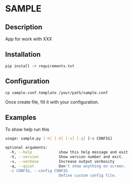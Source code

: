 # SAMPLE

## Description
App for work with XXX


## Installation

`pip install -r requirements.txt`


## Configuration

`cp sample.conf.template /your/path/sample.conf`

Once create file, fill it with your configuration.


## Examples
To show help run this
```sh
usage: sample.py [-h] [-V] [-v] [-q] [-c CONFIG]

optional arguments:
  -h, --help            show this help message and exit
  -V, --version         Show version number and exit.
  -v, --verbose         Increase output verbosity
  -q, --quiet           Don't show anything on screen.
  -c CONFIG, --config CONFIG
                        Define custom config file.
```
